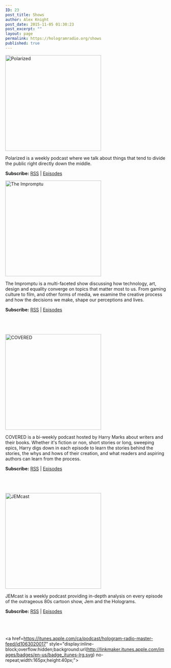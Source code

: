 ```yaml
---
ID: 23
post_title: Shows
author: Alex Knight
post_date: 2015-11-05 01:30:23
post_excerpt: ""
layout: page
permalink: https://hologramradio.org/shows
published: true
---
```

<a href="https://hologramradio.org/polarized"><img src="https://hologramradio.org/images/Polarized-iTunes-300x300.jpg" alt="Polarized" width="300" height="300" class="align none size-medium wp-image-1495" /></a>

Polarized is a weekly podcast where we talk about things that tend to divide the public right directly down the middle.

<strong>Subscribe:</strong> <a href="http://podcast.hologramradio.org/polarized">RSS</a>  | <a href="https://hologramradio.org/polarized">Episodes</a>

<a href="https://hologramradio.org/theimpromptu"><img src="https://hologramradio.org/images/The-Impromptu-iTunes-300x300.jpg" alt="The Impromptu" width="300" height="300" class="align none size-medium wp-image-106" /></a>

The Impromptu is a multi-faceted show discussing how technology, art, design and equality converge on topics that matter most to us. From gaming culture to film, and other forms of media, we examine the creative process and how the  decisions we make, shape our perceptions and lives.

<strong>Subscribe:</strong> <a href="http://podcast.hologramradio.org/theimpromptu">RSS</a> | <a href="https://hologramradio.org/theimpromptu">Episodes</a>

<a href="https://geo.itunes.apple.com/us/podcast/hologram-radio-the-impromptu/id497617920" style="display:inline-block;overflow:hidden;background:url(http://linkmaker.itunes.apple.com/images/badges/en-us/badge_itunes-lrg.svg) no-repeat;width:165px;height:40px;"></a>

<a href="https://hologramradio.org/covered"><img src="https://hologramradio.org/images/covered_fm-300x300.jpg" alt="COVERED" width="300" height="300" class="align none size-medium wp-image-104" /></a>

COVERED is a bi-weekly podcast hosted by Harry Marks about writers and their books. Whether it's fiction or non, short stories or long, sweeping epics, Harry digs down in each episode to learn the stories behind the stories, the whys and hows of their creation, and what readers and aspiring authors can learn from the process.

<strong>Subscribe:</strong> <a href="http://podcast.hologramradio.org/covered">RSS</a> | <a href="https://hologramradio.org/covered">Episodes</a>

<a href="https://geo.itunes.apple.com/us/podcast/covered-harry-c.-marks-covered/id928958238" style="display:inline-block;overflow:hidden;background:url(http://linkmaker.itunes.apple.com/images/badges/en-us/badge_itunes-lrg.svg) no-repeat;width:165px;height:40px;"></a>

<a href="https://podcast.hologramradio.org/jemcast"><img src="https://hologramradio.org/images/JEMcast-iTunes-300x300.jpg" alt="JEMcast" width="300" height="300" class="alignnone size-medium wp-image-1567" /></a>

JEMcast is a weekly podcast providing in-depth analysis on every episode of the outrageous 80s cartoon show, Jem and the Holograms.

<strong>Subscribe:</strong> <a href="http://podcast.hologramradio.org/jemcast">RSS</a> | <a href="https://hologramradio.org/jemcast">Episodes</a>

<a href="https://geo.itunes.apple.com/us/podcast/hologram-radio-jemcast/id971046630" style="display:inline-block;overflow:hidden;background:url(http://linkmaker.itunes.apple.com/images/badges/en-us/badge_itunes-lrg.svg) no-repeat;width:165px;height:40px;"></a>

<a href=https://itunes.apple.com/ca/podcast/hologram-radio-master-feed/id1063020017" style="display:inline-block;overflow:hidden;background:url(http://linkmaker.itunes.apple.com/images/badges/en-us/badge_itunes-lrg.svg) no-repeat;width:165px;height:40px;"></a>